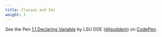 ```yaml
---
title: Classes and Ids
weight: 1
---
```



<p data-height="600" data-theme-id="33744" data-slug-hash="MWQrzOo" data-default-tab="js" data-user="lsuddem" data-embed-version="2" data-pen-title="5.1 Classes and Ids" data-editable="true" class="codepen">See the Pen <a href="https://codepen.io/lsuddem/pen/MWQrzOo">1.1 Declaring Variable</a> by LSU DDE (<a href="https://codepen.io/lsuddem">@lsuddem</a>) on <a href="https://codepen.io">CodePen</a>.</p>
<script async src="https://static.codepen.io/assets/embed/ei.js"></script>
